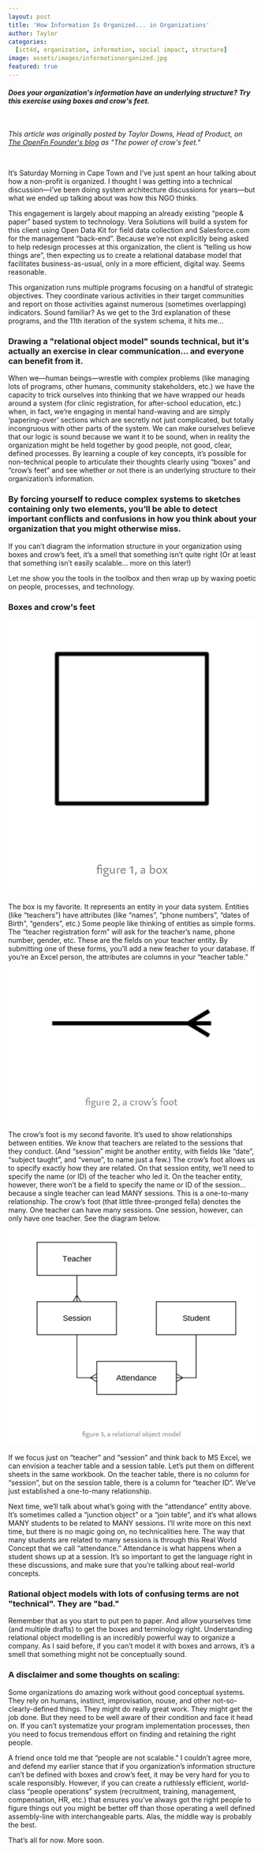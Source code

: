 ```yaml
---
layout: post
title: 'How Information Is Organized... in Organizations'
author: Taylor 
categories:
  [ict4d, organization, information, social impact, structure]
image: assets/images/informationorganized.jpg
featured: true
---
```


#### _Does your organization's information have an underlying structure? Try this exercise using boxes and crow's feet._

<br />

_This article was originally posted by Taylor Downs, Head of Product, on [The OpenFn Founder's blog](https://medium.com/@taylordowns2000) as "The power of crow's feet."_

<br />


It’s Saturday Morning in Cape Town and I’ve just spent an hour talking about how a non-profit is organized. I thought I was getting into a technical discussion—I’ve been doing system architecture discussions for years—but what we ended up talking about was how this NGO thinks.

This engagement is largely about mapping an already existing “people & paper” based system to technology. Vera Solutions will build a system for this client using Open Data Kit for field data collection and Salesforce.com for the management “back-end”. Because we’re not explicitly being asked to help redesign processes at this organization, the client is “telling us how things are”, then expecting us to create a relational database model that facilitates business-as-usual, only in a more efficient, digital way. Seems reasonable.

This organization runs multiple programs focusing on a handful of strategic objectives. They coordinate various activities in their target communities and report on those activities against numerous (sometimes overlapping) indicators. Sound familiar? As we get to the 3rd explanation of these programs, and the 11th iteration of the system schema, it hits me…

### Drawing a "relational object model" sounds technical, but it's actually an exercise in clear communication... and everyone can benefit from it. 

When we—human beings—wrestle with complex problems (like managing lots of programs, other humans, community stakeholders, etc.) we have the capacity to trick ourselves into thinking that we have wrapped our heads around a system (for clinic registration, for after-school education, etc.) when, in fact, we’re engaging in mental hand-waving and are simply ‘papering-over’ sections which are secretly not just complicated, but totally incongruous with other parts of the system. We can make ourselves believe that our logic is sound because we want it to be sound, when in reality the organization might be held together by good people, not good, clear, defined processes. By learning a couple of key concepts, it’s possible for non-technical people to articulate their thoughts clearly using “boxes” and “crow’s feet” and see whether or not there is an underlying structure to their organization’s information.

### By forcing yourself to reduce complex systems to sketches containing only two elements, you’ll be able to detect important conflicts and confusions in how you think about your organization that you might otherwise miss.

If you can’t diagram the information structure in your organization using boxes and crow’s feet, it’s a smell that something isn’t quite right (Or at least that something isn’t easily scalable… more on this later!)

Let me show you the tools in the toolbox and then wrap up by waxing poetic on people, processes, and technology.


### Boxes and crow's feet 

![](assets/images/box.png)

The box is my favorite. It represents an entity in your data system. Entities (like “teachers”) have attributes (like “names”, “phone numbers”, “dates of Birth”, “genders”, etc.) Some people like thinking of entities as simple forms. The “teacher registration form” will ask for the teacher’s name, phone number, gender, etc. These are the fields on your teacher entity. By submitting one of these forms, you’ll add a new teacher to your database. If you’re an Excel person, the attributes are columns in your “teacher table.”

![](assets/images/crowsfeet.png)

The crow’s foot is my second favorite. It’s used to show relationships between entities. We know that teachers are related to the sessions that they conduct. (And “session” might be another entity, with fields like “date”, “subject taught”, and “venue”, to name just a few.) The crow’s foot allows us to specify exactly how they are related. On that session entity, we’ll need to specify the name (or ID) of the teacher who led it. On the teacher entity, however, there won’t be a field to specify the name or ID of the session… because a single teacher can lead MANY sessions. This is a one-to-many relationship. The crow’s foot (that little three-pronged fella) denotes the many. One teacher can have many sessions. One session, however, can only have one teacher. See the diagram below.

![](assets/images/objectmodel.png)


If we focus just on “teacher” and “session” and think back to MS Excel, we can envision a teacher table and a session table. Let’s put them on different sheets in the same workbook. On the teacher table, there is no column for “session”, but on the session table, there is a column for “teacher ID”. We’ve just established a one-to-many relationship.

Next time, we’ll talk about what’s going with the “attendance” entity above. It’s sometimes called a “junction object” or a “join table”, and it’s what allows MANY students to be related to MANY sessions. I’ll write more on this next time, but there is no magic going on, no technicalities here. The way that many students are related to many sessions is through this Real World Concept that we call “attendance.” Attendance is what happens when a student shows up at a session. It’s so important to get the language right in these discussions, and make sure that you’re talking about real-world concepts.

### Rational object models with lots of confusing terms are not "technical". They are "bad."

Remember that as you start to put pen to paper. And allow yourselves time (and multiple drafts) to get the boxes and terminology right. Understanding relational object modelling is an incredibly powerful way to organize a company. As I said before, if you can’t model it with boxes and arrows, it’s a smell that something might not be conceptually sound.

### A disclaimer and some thoughts on scaling:

Some organizations do amazing work without good conceptual systems. They rely on humans, instinct, improvisation, nouse, and other not-so-clearly-defined things. They might do really great work. They might get the job done. But they need to be well aware of their condition and face it head on. If you can’t systematize your program implementation processes, then you need to focus tremendous effort on finding and retaining the right people.

A friend once told me that “people are not scalable.” I couldn’t agree more, and defend my earlier stance that if you organization’s information structure can’t be defined with boxes and crow’s feet, it may be very hard for you to scale responsibly. However, if you can create a ruthlessly efficient, world-class “people operations” system (recruitment, training, management, compensation, HR, etc.) that ensures you’ve always got the right people to figure things out you might be better off than those operating a well defined assembly-line with interchangeable parts. Alas, the middle way is probably the best.

That’s all for now. More soon.
